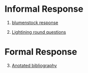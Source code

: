 # Informal Response

1. [blumenstock response](https://azhao02.github.io/DATA150-azhao02/Response.html)

2. [Lightining round questions](https://azhao02.github.io/DATA150-azhao02/Lightningquestions.html)

# Formal Response

3. [Anotated bibliography](https://github.com/azhao02/DATA150-azhao02/blob/main/Anotatedbib.md)
